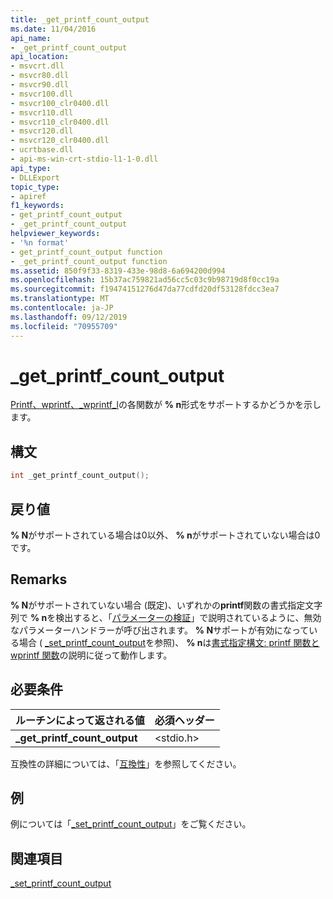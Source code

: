 ```yaml
---
title: _get_printf_count_output
ms.date: 11/04/2016
api_name:
- _get_printf_count_output
api_location:
- msvcrt.dll
- msvcr80.dll
- msvcr90.dll
- msvcr100.dll
- msvcr100_clr0400.dll
- msvcr110.dll
- msvcr110_clr0400.dll
- msvcr120.dll
- msvcr120_clr0400.dll
- ucrtbase.dll
- api-ms-win-crt-stdio-l1-1-0.dll
api_type:
- DLLExport
topic_type:
- apiref
f1_keywords:
- get_printf_count_output
- _get_printf_count_output
helpviewer_keywords:
- '%n format'
- get_printf_count_output function
- _get_printf_count_output function
ms.assetid: 850f9f33-8319-433e-98d8-6a694200d994
ms.openlocfilehash: 15b37ac759821ad56cc5c03c9b98719d8f0cc19a
ms.sourcegitcommit: f19474151276d47da77cdfd20df53128fdcc3ea7
ms.translationtype: MT
ms.contentlocale: ja-JP
ms.lasthandoff: 09/12/2019
ms.locfileid: "70955709"
---
```

# <a name="_get_printf_count_output"></a>_get_printf_count_output

[Printf、wprintf、_wprintf_l](printf-printf-l-wprintf-wprintf-l.md)の各関数が **% n**形式をサポートするかどうかを示します。

## <a name="syntax"></a>構文

```C
int _get_printf_count_output();
```

## <a name="return-value"></a>戻り値

**% N**がサポートされている場合は0以外、 **% n**がサポートされていない場合は0です。

## <a name="remarks"></a>Remarks

**% N**がサポートされていない場合 (既定)、いずれかの**printf**関数の書式指定文字列で **% n**を検出すると、「[パラメーターの検証](../../c-runtime-library/parameter-validation.md)」で説明されているように、無効なパラメーターハンドラーが呼び出されます。 **% N**サポートが有効になっている場合 ( [_set_printf_count_output](set-printf-count-output.md)を参照)、 **% n**は[書式指定構文: printf 関数と wprintf 関数](../../c-runtime-library/format-specification-syntax-printf-and-wprintf-functions.md)の説明に従って動作します。

## <a name="requirements"></a>必要条件

|ルーチンによって返される値|必須ヘッダー|
|-------------|---------------------|
|**_get_printf_count_output**|\<stdio.h>|

互換性の詳細については、「[互換性](../../c-runtime-library/compatibility.md)」を参照してください。

## <a name="example"></a>例

例については「[_set_printf_count_output](set-printf-count-output.md)」をご覧ください。

## <a name="see-also"></a>関連項目

[_set_printf_count_output](set-printf-count-output.md)<br/>
